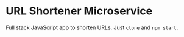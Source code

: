 # URL Shortener Microservice
Full stack JavaScript app to shorten URLs. Just `clone` and `npm start`.